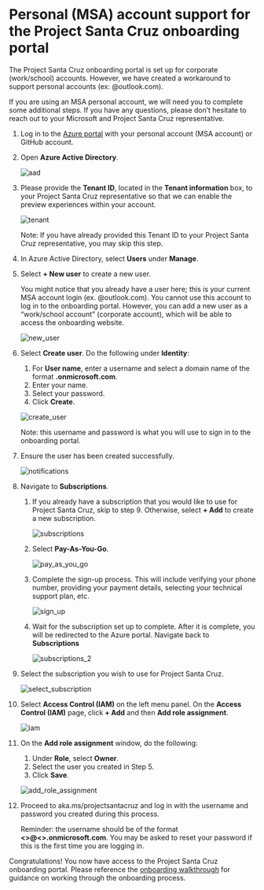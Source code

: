 # Personal (MSA) account support for the Project Santa Cruz onboarding portal

The Project Santa Cruz onboarding portal is set up for corporate (work/school) accounts. However, we have created a workaround to support personal accounts (ex: @outlook.com).

If you are using an MSA personal account, we will need you to complete some additional steps. If you have any questions, please don’t hesitate to reach out to your Microsoft and Project Santa Cruz representative.

1. Log in to the [Azure portal](https://ms.portal.azure.com/#home) with your personal account (MSA account) or GitHub account.

1. Open **Azure Active Directory**.

    ![aad](https://github.com/microsoft/Project-Santa-Cruz-Preview/blob/main/user-guides/getting_started/getting_started_images/msa_aad.png)

1. Please provide the **Tenant ID**, located in the **Tenant information** box, to your Project Santa Cruz representative so that we can enable the preview experiences within your account.

    ![tenant](https://github.com/microsoft/Project-Santa-Cruz-Preview/blob/main/user-guides/getting_started/getting_started_images/msa_tenant.png)

    Note: If you have already provided this Tenant ID to your Project Santa Cruz representative, you may skip this step.

1. In Azure Active Directory, select **Users** under **Manage**.

1. Select **+ New user** to create a new user.

    You might notice that you already have a user here; this is your current MSA account login (ex. @outlook.com). You cannot use this account to log in to the onboarding portal. However, you can add a new user as a “work/school account” (corporate account), which will be able to access the onboarding website.

    ![new_user](https://github.com/microsoft/Project-Santa-Cruz-Preview/blob/main/user-guides/getting_started/getting_started_images/msa_new_user.png)

1. Select **Create user**. Do the following under **Identity**:

    1. For **User name**, enter a username and select a domain name of the format **.onmicrosoft.com**.
    1. Enter your name.
    1. Select your password.
    1. Click **Create**.

    ![create_user](https://github.com/microsoft/Project-Santa-Cruz-Preview/blob/main/user-guides/getting_started/getting_started_images/msa_create_user.png)

    Note: this username and password is what you will use to sign in to the onboarding portal.

1. Ensure the user has been created successfully.

    ![notifications](https://github.com/microsoft/Project-Santa-Cruz-Preview/blob/main/user-guides/getting_started/getting_started_images/msa_notifications.png)

1. Navigate to **Subscriptions**.

    1. If you already have a subscription that you would like to use for Project Santa Cruz, skip to step 9. Otherwise, select **+ Add** to create a new subscription.

        ![subscriptions](https://github.com/microsoft/Project-Santa-Cruz-Preview/blob/main/user-guides/getting_started/getting_started_images/msa_subscriptions.png)

    1. Select **Pay-As-You-Go**.

        ![pay_as_you_go](https://github.com/microsoft/Project-Santa-Cruz-Preview/blob/main/user-guides/getting_started/getting_started_images/msa_pay_as_you_go.png)

    1. Complete the sign-up process. This will include verifying your phone number, providing your payment details, selecting your technical support plan, etc.

        ![sign_up](https://github.com/microsoft/Project-Santa-Cruz-Preview/blob/main/user-guides/getting_started/getting_started_images/msa_sign_up.png)

    1. Wait for the subscription set up to complete. After it is complete, you will be redirected to the Azure portal. Navigate back to **Subscriptions**

        ![subscriptions_2](https://github.com/microsoft/Project-Santa-Cruz-Preview/blob/main/user-guides/getting_started/getting_started_images/msa_subscriptions_2.png)

1. Select the subscription you wish to use for Project Santa Cruz.

    ![select_subscription](https://github.com/microsoft/Project-Santa-Cruz-Preview/blob/main/user-guides/getting_started/getting_started_images/msa_select_subscription.png)

1. Select **Access Control (IAM)** on the left menu panel. On the **Access Control (IAM)** page, click **+ Add** and then **Add role assignment**.

    ![iam](https://github.com/microsoft/Project-Santa-Cruz-Preview/blob/main/user-guides/getting_started/getting_started_images/msa_iam.png)

1. On the **Add role assignment** window, do the following:
    1. Under **Role**, select **Owner**.
    1. Select the user you created in Step 5.
    1. Click **Save**.

    ![add_role_assignment](https://github.com/microsoft/Project-Santa-Cruz-Preview/blob/main/user-guides/getting_started/getting_started_images/msa_add_role_assignment.png)

1. Proceed to aka.ms/projectsantacruz and log in with the username and password you created during this process.

    Reminder: the username should be of the format **<>@<>.onmicrosoft.com**. You may be asked to reset your password if this is the first time you are logging in.

Congratulations! You now have access to the Project Santa Cruz onboarding portal. Please reference the [onboarding walkthrough](https://github.com/microsoft/Project-Santa-Cruz-Preview/blob/main/user-guides/getting_started/azure-subscription-onboarding.md) for guidance on working through the onboarding process.
